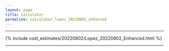 ```yaml
---
layout: page
title: Calculator
permalink: calculator_lopez_20220802_enhanced
---
```


___

{% include cost_estimates/20220802/Lopez_20220802_Enhanced.html %}

___


